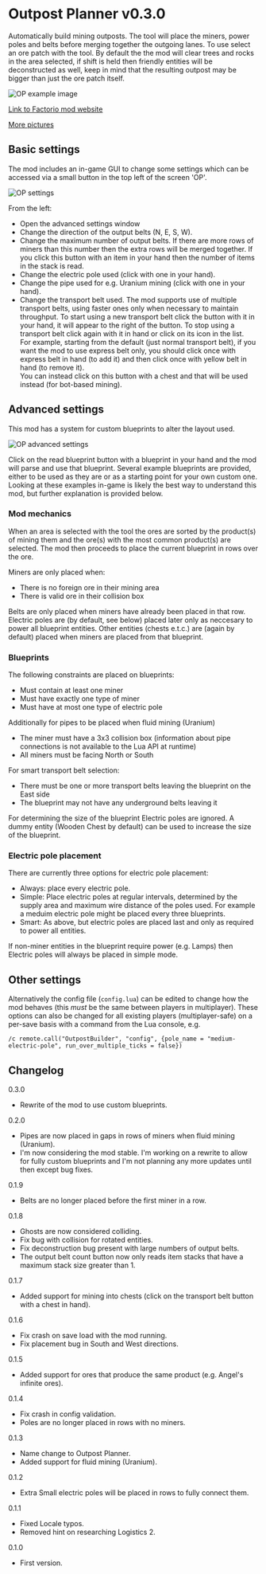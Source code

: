 # Outpost Planner v0.3.0

Automatically build mining outposts. The tool will place the miners, power poles and belts before merging together the outgoing lanes.
To use select an ore patch with the tool.
By default the the mod will clear trees and rocks in the area selected, if shift is held then friendly entities will be deconstructed as well, keep in mind that the resulting outpost may be bigger than just the ore patch itself.

![OP example image](http://i.imgur.com/tUoPH24.png)

[Link to Factorio mod website](https://mods.factorio.com/mods/bob809/OutpostPlanner)

[More pictures](http://imgur.com/a/w0vgh)


## Basic settings

The mod includes an in-game GUI to change some settings which can be accessed via a small button in the top left of the screen 'OP'.


![OP settings](http://imgur.com/sf5Jrtv.png)

From the left:

* Open the advanced settings window
* Change the direction of the output belts (N, E, S, W).
* Change the maximum number of output belts. If there are more rows of miners than this number then the extra rows will be merged together.
If you click this button with an item in your hand then the number of items in the stack is read.
* Change the electric pole used (click with one in your hand).
* Change the pipe used for e.g. Uranium mining (click with one in your hand).
* Change the transport belt used. The mod supports use of multiple transport belts, using faster ones only when necessary to maintain throughput.
To start using a new transport belt click the button with it in your hand, it will appear to the right of the button.
To stop using a transport belt click again with it in hand or click on its icon in the list.  
For example, starting from the default (just normal transport belt), if you want the mod to use express belt only, you should click once with express belt in hand (to add it) and then
click once with yellow belt in hand (to remove it).  
You can instead click on this button with a chest and that will be used instead (for bot-based mining).

## Advanced settings

This mod has a system for custom blueprints to alter the layout used.

![OP advanced settings](http://i.imgur.com/AIbiusm.png)

Click on the read blueprint button with a blueprint in your hand and the mod will parse and use that blueprint.
Several example blueprints are provided, either to be used as they are or as a starting point for your own custom one.
Looking at these examples in-game is likely the best way to understand this mod, but further explanation is provided below.


### Mod mechanics

When an area is selected with the tool the ores are sorted by the product(s) of mining them and the ore(s) with the most common product(s) are selected.
The mod then proceeds to place the current blueprint in rows over the ore.

Miners are only placed when:
* There is no foreign ore in their mining area
* There is valid ore in their collision box

Belts are only placed when miners have already been placed in that row.
Electric poles are (by default, see below) placed later only as neccesary to power all blueprint entities.
Other entities (chests e.t.c.) are (again by default) placed when miners are placed from that blueprint.

### Blueprints

The following constraints are placed on blueprints:
* Must contain at least one miner
* Must have exactly one type of miner
* Must have at most one type of electric pole

Additionally for pipes to be placed when fluid mining (Uranium)
* The miner must have a 3x3 collision box (information about pipe connections is not available to the Lua API at runtime)
* All miners must be facing North or South

For smart transport belt selection:
* There must be one or more transport belts leaving the blueprint on the East side
* The blueprint may not have any underground belts leaving it

For determining the size of the blueprint Electric poles are ignored. A dummy entity (Wooden Chest by default) can be used to increase the size of the blueprint.

### Electric pole placement

There are currently three options for electric pole placement:
* Always: place every electric pole.
* Simple: Place electric poles at regular intervals, determined by the supply area and maximum wire distance of the poles used. For example a meduim electric pole might be placed every three blueprints.
* Smart: As above, but electric poles are placed last and only as required to power all entities.

If non-miner entities in the blueprint require power (e.g. Lamps) then Electric poles will always be placed in simple mode.




## Other settings


Alternatively the config file (`config.lua`) can be edited to change how the mod behaves (this *must* be the same between players in multiplayer). These options can also be changed for all existing players (multiplayer-safe) on a per-save basis with a command from the Lua console, e.g.

    /c remote.call("OutpostBuilder", "config", {pole_name = "medium-electric-pole", run_over_multiple_ticks = false})

## Changelog

0.3.0

* Rewrite of the mod to use custom blueprints.

0.2.0

* Pipes are now placed in gaps in rows of miners when fluid mining (Uranium).
* I'm now considering the mod stable. I'm working on a rewrite to allow for fully custom blueprints and I'm not planning any more updates until then except bug fixes.

0.1.9

* Belts are no longer placed before the first miner in a row.

0.1.8

* Ghosts are now considered colliding.
* Fix bug with collision for rotated entities.
* Fix deconstruction bug present with large numbers of output belts.
* The output belt count button now only reads item stacks that have a maximum stack size greater than 1.

0.1.7

* Added support for mining into chests (click on the transport belt button with a chest in hand).

0.1.6

* Fix crash on save load with the mod running.
* Fix placement bug in South and West directions.

0.1.5

* Added support for ores that produce the same product (e.g. Angel's infinite ores).

0.1.4

* Fix crash in config validation.
* Poles are no longer placed in rows with no miners.

0.1.3

* Name change to Outpost Planner.
* Added support for fluid mining (Uranium).

0.1.2

* Extra Small electric poles will be placed in rows to fully connect them.

0.1.1

* Fixed Locale typos.
* Removed hint on researching Logistics 2.

0.1.0

* First version.

